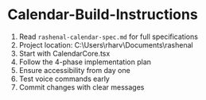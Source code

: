 # Calendar-Build-Instructions

1. Read `rashenal-calendar-spec.md` for full specifications
2. Project location: C:\Users\rharv\Documents\rashenal
3. Start with CalendarCore.tsx
4. Follow the 4-phase implementation plan
5. Ensure accessibility from day one
6. Test voice commands early
7. Commit changes with clear messages